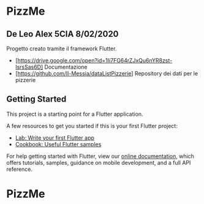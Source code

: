 # PizzMe

## De Leo Alex     5CIA      8/02/2020

Progetto creato tramite il framework Flutter.
  - [https://drive.google.com/open?id=1Ii7FG64rZJxQu6nYR8zst-lsrsSas6D] Documentazione 
  - [https://github.com/Il-Messia/dataListPizzerie] Repository dei dati per le pizzerie

## Getting Started

This project is a starting point for a Flutter application.

A few resources to get you started if this is your first Flutter project:

- [Lab: Write your first Flutter app](https://flutter.dev/docs/get-started/codelab)
- [Cookbook: Useful Flutter samples](https://flutter.dev/docs/cookbook)

For help getting started with Flutter, view our
[online documentation](https://flutter.dev/docs), which offers tutorials,
samples, guidance on mobile development, and a full API reference.
# PizzMe

